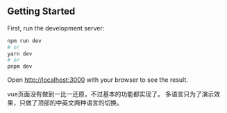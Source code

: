 ## Getting Started

First, run the development server:

```bash
npm run dev
# or
yarn dev
# or
pnpm dev
```

Open [http://localhost:3000](http://localhost:3000) with your browser to see the result.

vue页面没有做到一比一还原，不过基本的功能都实现了。
多语言只为了演示效果，只做了顶部的中英文两种语言的切换。


